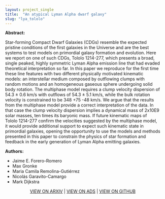 ```yaml
---
layout: project_single
title:  "An atypical Lyman Alpha dwarf galaxy"
slug: "lya_tololo"
---
```

**Abstract:**

Star-forming Compact Dwarf Galaxies (CDGs) resemble the expected pristine
conditions of the first galaxies in the Universe and are the best systems to
test models on primordial galaxy formation and evolution. Here we report on one
of such CDGs, Tololo 1214-277, which presents a broad, single peaked, highly
symmetric Lyman Alpha emission line that had evaded theoretical interpretation
so far. In this paper we reproduce for the first time these line features with
two different physically motivated kinematic models: an interstellar medium
composed by outflowing clumps with random motions and an homogeneous gaseous
sphere undergoing solid body rotation. The multiphase model requires a clump
velocity dispersion of 54.3 ± 0.6 km/s with outflows of 54.3 ± 5.1 km/s, while the
bulk rotation velocity is constrained to be 348 +75 -48 km/s. We argue that the
results from the multiphase model provide a correct interpretation of the data.
In that case the clump velocity dispersion implies a dynamical mass of
2x10E9 solar masses, ten times its baryonic mass. If future kinematic
maps of Tololo 1214-277 confirm the velocities suggested by the multiphase model,
it would provide additional support to expect such kinematic state in primordial
galaxies, opening the opportunity to use the models and methods presented in this
paper to constrain the physics of star formation and feedback in the early
generation of Lyman Alpha emitting galaxies.

**Authors:**

* Jaime E. Forero-Romero
* Max Gronke
* Maria Camila Remolina-Gutiérrez
* Nicolás Garavito-Camargo
* Mark Dijkstra

<center>
  <a href="https://arxiv.org/abs/1710.05534">VIEW ON ARXIV</a> |
  <a href="https://ui.adsabs.harvard.edu/?#abs/2018MNRAS.474...12F">VIEW ON ADS</a> |
  <a href="https://github.com/astroandes/tololo-lya-fit">VIEW ON GITHUB</a>
</center>
